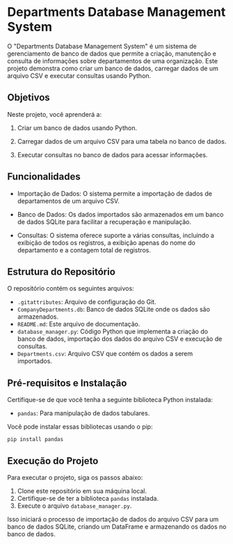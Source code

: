 # Departments Database Management System

O "Departments Database Management System" é um sistema de gerenciamento de banco de dados que permite a criação, manutenção e consulta de informações sobre departamentos de uma organização. Este projeto demonstra como criar um banco de dados, carregar dados de um arquivo CSV e executar consultas usando Python.

## Objetivos

Neste projeto, você aprenderá a:

1. Criar um banco de dados usando Python.

2. Carregar dados de um arquivo CSV para uma tabela no banco de dados.

3. Executar consultas no banco de dados para acessar informações.

## Funcionalidades

- Importação de Dados: O sistema permite a importação de dados de departamentos de um arquivo CSV.

- Banco de Dados: Os dados importados são armazenados em um banco de dados SQLite para facilitar a recuperação e manipulação.

- Consultas: O sistema oferece suporte a várias consultas, incluindo a exibição de todos os registros, a exibição apenas do nome do departamento e a contagem total de registros.

## Estrutura do Repositório

O repositório contém os seguintes arquivos:

- `.gitattributes`: Arquivo de configuração do Git.
- `CompanyDepartments.db`: Banco de dados SQLite onde os dados são armazenados.
- `README.md`: Este arquivo de documentação.
- `database_manager.py`: Código Python que implementa a criação do banco de dados, importação dos dados do arquivo CSV e execução de consultas.
- `Departments.csv`: Arquivo CSV que contém os dados a serem importados.

## Pré-requisitos e Instalação

Certifique-se de que você tenha a seguinte biblioteca Python instalada:

- `pandas`: Para manipulação de dados tabulares.

Você pode instalar essas bibliotecas usando o pip:

`pip install pandas`

## Execução do Projeto

Para executar o projeto, siga os passos abaixo:

1. Clone este repositório em sua máquina local.
2. Certifique-se de ter a biblioteca `pandas` instalada.
3. Execute o arquivo `database_manager.py`.

Isso iniciará o processo de importação de dados do arquivo CSV para um banco de dados SQLite, criando um DataFrame e armazenando os dados no banco de dados.
